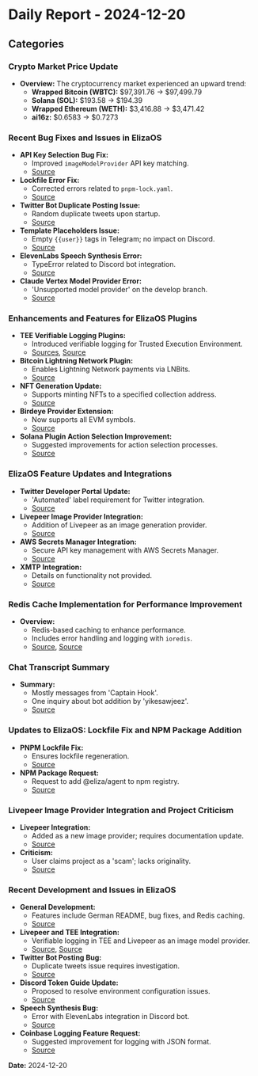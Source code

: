 # Daily Report - 2024-12-20

## Categories

### Crypto Market Price Update

- **Overview:** The cryptocurrency market experienced an upward trend:
  - **Wrapped Bitcoin (WBTC):** $97,391.76 → $97,499.79
  - **Solana (SOL):** $193.58 → $194.39
  - **Wrapped Ethereum (WETH):** $3,416.88 → $3,471.42
  - **ai16z:** $0.6583 → $0.7273

### Recent Bug Fixes and Issues in ElizaOS

- **API Key Selection Bug Fix:**
  - Improved `imageModelProvider` API key matching.
  - [Source](https://github.com/elizaOS/eliza/pull/1272)
- **Lockfile Error Fix:**
  - Corrected errors related to `pnpm-lock.yaml`.
  - [Source](https://github.com/elizaOS/eliza/pull/1283)
- **Twitter Bot Duplicate Posting Issue:**
  - Random duplicate tweets upon startup.
  - [Source](https://github.com/elizaOS/eliza/issues/1284)
- **Template Placeholders Issue:**
  - Empty `{{user}}` tags in Telegram; no impact on Discord.
  - [Source](https://github.com/elizaOS/eliza/issues/1267)
- **ElevenLabs Speech Synthesis Error:**
  - TypeError related to Discord bot integration.
  - [Source](https://github.com/elizaOS/eliza/issues/1265)
- **Claude Vertex Model Provider Error:**
  - 'Unsupported model provider' on the develop branch.
  - [Source](https://github.com/elizaOS/eliza/issues/1255)

### Enhancements and Features for ElizaOS Plugins

- **TEE Verifiable Logging Plugins:**
  - Introduced verifiable logging for Trusted Execution Environment.
  - [Sources](https://github.com/elizaOS/eliza/pull/1259), [Source](https://github.com/elizaOS/eliza/pull/1260)
- **Bitcoin Lightning Network Plugin:**
  - Enables Lightning Network payments via LNBits.
  - [Source](https://github.com/elizaOS/eliza/pull/1278)
- **NFT Generation Update:**
  - Supports minting NFTs to a specified collection address.
  - [Source](https://github.com/elizaOS/eliza/pull/1274)
- **Birdeye Provider Extension:**
  - Now supports all EVM symbols.
  - [Source](https://github.com/elizaOS/eliza/pull/1263)
- **Solana Plugin Action Selection Improvement:**
  - Suggested improvements for action selection processes.
  - [Source](https://github.com/elizaOS/eliza/issues/1266)

### ElizaOS Feature Updates and Integrations

- **Twitter Developer Portal Update:**
  - 'Automated' label requirement for Twitter integration.
  - [Source](https://github.com/elizaOS/eliza/issues/1253)
- **Livepeer Image Provider Integration:**
  - Addition of Livepeer as an image generation provider.
  - [Source](https://github.com/elizaOS/eliza/issues/1271)
- **AWS Secrets Manager Integration:**
  - Secure API key management with AWS Secrets Manager.
  - [Source](https://github.com/elizaOS/eliza/pull/1256)
- **XMTP Integration:**
  - Details on functionality not provided.
  - [Source](https://github.com/elizaOS/eliza/pull/1285)

### Redis Cache Implementation for Performance Improvement

- **Overview:**
  - Redis-based caching to enhance performance.
  - Includes error handling and logging with `ioredis`.
  - [Source](https://github.com/elizaOS/eliza/issues/1277), [Source](https://github.com/elizaOS/eliza/pull/1279)

### Chat Transcript Summary

- **Summary:**
  - Mostly messages from 'Captain Hook'.
  - One inquiry about bot addition by 'yikesawjeez'.
  - [Source](https://discord.com/channels/1253563208833433701/1326603270893867064)

### Updates to ElizaOS: Lockfile Fix and NPM Package Addition

- **PNPM Lockfile Fix:**
  - Ensures lockfile regeneration.
  - [Source](https://github.com/elizaOS/eliza/pull/1273)
- **NPM Package Request:**
  - Request to add @eliza/agent to npm registry.
  - [Source](https://github.com/elizaOS/eliza/issues/1281)

### Livepeer Image Provider Integration and Project Criticism

- **Livepeer Integration:**
  - Added as a new image provider; requires documentation update.
  - [Source](https://github.com/elizaOS/eliza/pull/1276)
- **Criticism:**
  - User claims project as a 'scam'; lacks originality.
  - [Source](https://github.com/elizaOS/eliza/issues/1286)

### Recent Development and Issues in ElizaOS

- **General Development:**
  - Features include German README, bug fixes, and Redis caching.
  - [Source](https://github.com/elizaOS/eliza/pull/1262)
- **Livepeer and TEE Integration:**
  - Verifiable logging in TEE and Livepeer as an image model provider.
  - [Source](https://github.com/elizaOS/eliza/pull/1259), [Source](https://github.com/elizaOS/eliza/pull/1260)
- **Twitter Bot Posting Bug:**
  - Duplicate tweets issue requires investigation.
  - [Source](https://github.com/elizaOS/eliza/issues/1284)
- **Discord Token Guide Update:**
  - Proposed to resolve environment configuration issues.
  - [Source](https://github.com/elizaOS/eliza/issues/1269)
- **Speech Synthesis Bug:**
  - Error with ElevenLabs integration in Discord bot.
  - [Source](https://github.com/elizaOS/eliza/issues/1265)
- **Coinbase Logging Feature Request:**
  - Suggested improvement for logging with JSON format.
  - [Source](https://github.com/elizaOS/eliza/issues/1261)

**Date:** 2024-12-20
